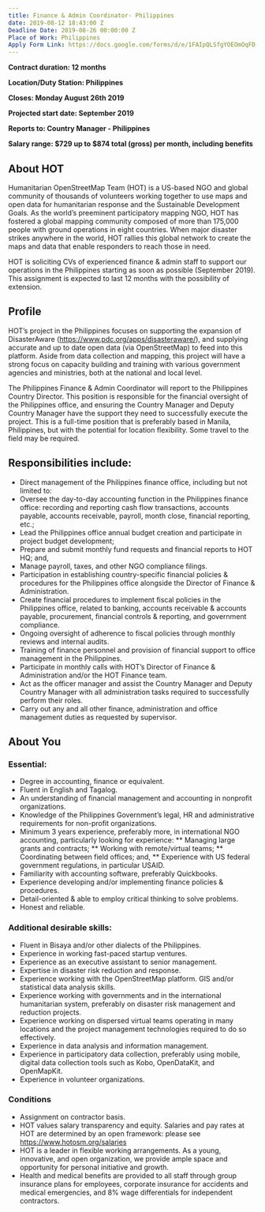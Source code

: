 ```yaml
---
title: Finance & Admin Coordinator- Philippines
date: 2019-08-12 18:43:00 Z
Deadline Date: 2019-08-26 00:00:00 Z
Place of Work: Philippines
Apply Form Link: https://docs.google.com/forms/d/e/1FAIpQLSfgYOEOmOqFD-bXoccyrGG1ftgED-0WFrP0OS2lfRuMDZJ8GQ/viewform
---
```


**Contract duration: 12 months**

**Location/Duty Station: Philippines**

**Closes: Monday August 26th 2019**

**Projected start date: September 2019**

**Reports to: Country Manager - Philippines**

**Salary range: $729 up to $874 total (gross) per month, including benefits**

## About HOT

Humanitarian OpenStreetMap Team (HOT) is a US-based NGO and global community of thousands of volunteers working together to use maps and open data for humanitarian response and the Sustainable Development Goals. As the world’s preeminent participatory mapping NGO, HOT has fostered a global mapping community composed of more than 175,000 people with ground operations in eight countries. When major disaster strikes anywhere in the world, HOT rallies this global network to create the maps and data that enable responders to reach those in need.

HOT is soliciting CVs of experienced finance & admin staff to support our operations in the Philippines starting as soon as possible (September 2019). This assignment is expected to last 12 months with the possibility of extension.
 
## Profile

HOT’s project in the Philippines focuses on supporting the expansion of DisasterAware (https://www.pdc.org/apps/disasteraware/), and supplying accurate and up to date open data (via OpenStreetMap) to feed into this platform. Aside from data collection and mapping, this project will have a strong focus on capacity building and training with various government agencies and ministries, both at the national and local level.

The Philippines Finance & Admin Coordinator will report to the Philippines Country Director. This position is responsible for the financial oversight of the Philippines office, and ensuring the Country Manager and Deputy Country Manager have the support they need to successfully execute the project. This is a full-time position that is preferably based in Manila, Philippines, but with the potential for location flexibility. Some travel to the field may be required.

## Responsibilities include:
* Direct management of the Philippines finance office, including but not limited to:
* Oversee the day-to-day accounting function in the Philippines finance office: recording and reporting cash flow transactions, accounts payable, accounts receivable, payroll, month close, financial reporting, etc.;
* Lead the Philippines office annual budget creation and participate in project budget development;
* Prepare and submit monthly fund requests and financial reports to HOT HQ; and,
* Manage payroll, taxes, and other NGO compliance filings.
* Participation in establishing country-specific financial policies & procedures for the Philippines office alongside the Director of Finance & Administration.
* Create financial procedures to implement fiscal policies in the Philippines office, related to banking, accounts receivable & accounts payable, procurement, financial controls & reporting, and government compliance.
* Ongoing oversight of adherence to fiscal policies through monthly reviews and internal audits.
* Training of finance personnel and provision of financial support to office management in the Philippines.
* Participate in monthly calls with HOT’s Director of Finance & Administration and/or the HOT Finance team.
* Act as the officer manager and assist the Country Manager and Deputy Country Manager with all administration tasks required to successfully perform their roles.
* Carry out any and all other finance, administration and office management duties as requested by supervisor.

## About You
### Essential:
* Degree in accounting, finance or equivalent.
* Fluent in English and Tagalog.
* An understanding of financial management and accounting in nonprofit organizations.
* Knowledge of the Philippines Government’s legal, HR and administrative requirements for non-profit organizations.
* Minimum 3 years experience, preferably more, in international NGO accounting, particularly looking for experience:
** Managing large grants and contracts;
** Working with remote/virtual teams;
** Coordinating between field offices; and,
** Experience with US federal government regulations, in particular USAID.
* Familiarity with accounting software, preferably Quickbooks.
* Experience developing and/or implementing finance policies & procedures.
* Detail-oriented & able to employ critical thinking to solve problems.
* Honest and reliable.

### Additional desirable skills:
* Fluent in Bisaya and/or other dialects of the Philippines.
* Experience in working fast-paced startup ventures.
* Experience as an executive assistant to senior management.
* Expertise in disaster risk reduction and response.
* Experience working with the OpenStreetMap platform.
GIS and/or statistical data analysis skills.
* Experience working with governments and in the international humanitarian system, preferably on disaster risk management and reduction projects.
* Experience working on dispersed virtual teams operating in many locations and the project management technologies required to do so effectively.
* Experience in data analysis and information management.
* Experience in participatory data collection, preferably using mobile, digital data collection tools such as Kobo, OpenDataKit, and OpenMapKit.
* Experience in volunteer organizations.

### Conditions
* Assignment on contractor basis. 
* HOT values salary transparency and equity. Salaries and pay rates at HOT are determined by an open framework: please see https://www.hotosm.org/salaries 
* HOT is a leader in flexible working arrangements. As a young, innovative, and open organization, we provide ample space and opportunity for personal initiative and growth.
* Health and medical benefits are provided to all staff through group insurance plans for employees, corporate insurance for accidents and medical emergencies, and 8% wage differentials for independent contractors.
